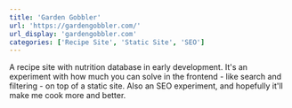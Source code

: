 ```yaml
---
title: 'Garden Gobbler'
url: 'https://gardengobbler.com/'
url_display: 'gardengobbler.com'
categories: ['Recipe Site', 'Static Site', 'SEO']
---
```


A recipe site with nutrition database in early development. It's an experiment
with how much you can solve in the frontend - like search and filtering - on top
of a static site. Also an SEO experiment, and hopefully it'll make me cook more
and better.
